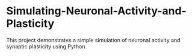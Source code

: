 # Simulating-Neuronal-Activity-and-Plasticity
This project demonstrates a simple simulation of neuronal activity and synaptic plasticity using Python.
